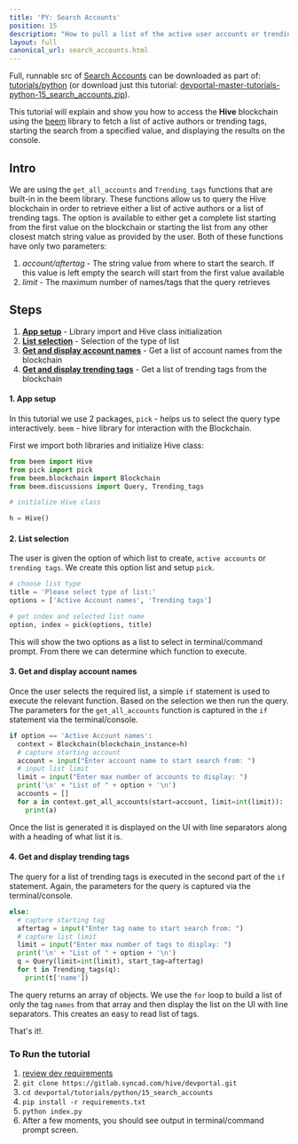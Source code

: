 ```yaml
---
title: 'PY: Search Accounts'
position: 15
description: "How to pull a list of the active user accounts or trending tags from the blockchain using Python."
layout: full
canonical_url: search_accounts.html
---
```

Full, runnable src of [Search Accounts](https://gitlab.syncad.com/hive/devportal/-/tree/master/tutorials/python/15_search_accounts) can be downloaded as part of: [tutorials/python](https://gitlab.syncad.com/hive/devportal/-/tree/master/tutorials/python) (or download just this tutorial: [devportal-master-tutorials-python-15_search_accounts.zip](https://gitlab.syncad.com/hive/devportal/-/archive/master/devportal-master.zip?path=tutorials/python/15_search_accounts)).

This tutorial will explain and show you how to access the **Hive** blockchain using the [beem](https://github.com/holgern/beem) library to fetch a list of active authors or trending tags, starting the search from a specified value, and displaying the results on the console.

## Intro

We are using the `get_all_accounts` and `Trending_tags` functions that are built-in in the beem library.  These functions allow us to query the Hive blockchain in order to retrieve either a list of active authors or a list of trending tags.  The option is available to either get a complete list starting from the first value on the blockchain or starting the list from any other closest match string value as provided by the user.  Both of these functions have only two parameters:

1.  _account/aftertag_ - The string value from where to start the search. If this value is left empty the search will start from the first value available
1.  _limit_ - The maximum number of names/tags that the query retrieves

## Steps

1. [**App setup**](#setup) - Library import and Hive class initialization
1. [**List selection**](#list) - Selection of the type of list
1. [**Get and display account names**](#accounts) - Get a list of account names from the blockchain
1. [**Get and display trending tags**](#tags) - Get a list of trending tags from the blockchain

#### 1. App setup<a name="setup"></a>

In this tutorial we use 2 packages, `pick` - helps us to select the query type interactively. `beem` - hive library for interaction with the Blockchain.

First we import both libraries and initialize Hive class:

```python
from beem import Hive
from pick import pick
from beem.blockchain import Blockchain
from beem.discussions import Query, Trending_tags

# initialize Hive class

h = Hive()
```

#### 2. List selection<a name="list"></a>

The user is given the option of which list to create, `active accounts` or `trending tags`. We create this option list and setup `pick`.

```python
# choose list type
title = 'Please select type of list:'
options = ['Active Account names', 'Trending tags']

# get index and selected list name
option, index = pick(options, title)
```

This will show the two options as a list to select in terminal/command prompt. From there we can determine which function to execute.

#### 3. Get and display account names<a name="accounts"></a>

Once the user selects the required list, a simple `if` statement is used to execute the relevant function. Based on the selection we then run the query. The parameters for the `get_all_accounts` function is captured in the `if` statement via the terminal/console.

```python
if option == 'Active Account names':
  context = Blockchain(blockchain_instance=h)
  # capture starting account
  account = input("Enter account name to start search from: ")
  # input list limit
  limit = input("Enter max number of accounts to display: ")
  print('\n' + "List of " + option + '\n')
  accounts = []
  for a in context.get_all_accounts(start=account, limit=int(limit)):
    print(a)
```

Once the list is generated it is displayed on the UI with line separators along with a heading of what list it is.

#### 4. Get and display trending tags<a name="tags"></a>

The query for a list of trending tags is executed in the second part of the `if` statement. Again, the parameters for the query is captured via the terminal/console.

```python
else:
  # capture starting tag
  aftertag = input("Enter tag name to start search from: ")
  # capture list limit
  limit = input("Enter max number of tags to display: ")
  print('\n' + "List of " + option + '\n')
  q = Query(limit=int(limit), start_tag=aftertag)
  for t in Trending_tags(q):
    print(t['name'])
```

The query returns an array of objects. We use the `for` loop to build a list of only the tag `names` from that array and then display the list on the UI with line separators. This creates an easy to read list of tags.

That's it!.

### To Run the tutorial

1. [review dev requirements](getting_started.html)
1. `git clone https://gitlab.syncad.com/hive/devportal.git`
1. `cd devportal/tutorials/python/15_search_accounts`
1. `pip install -r requirements.txt`
1. `python index.py`
1. After a few moments, you should see output in terminal/command prompt screen.
